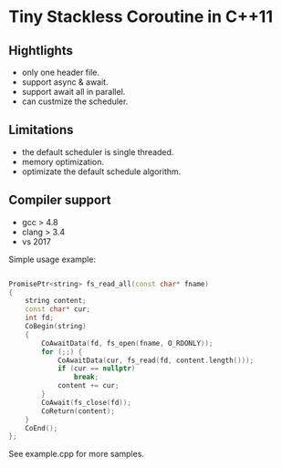 # Tiny Stackless Coroutine in C++11

## Hightlights
- only one header file.
- support async & await.
- support await all in parallel.
- can custmize the scheduler.

## Limitations
- the default scheduler is single threaded.
- memory optimization.
- optimizate the default schedule algorithm.


## Compiler support
- gcc > 4.8
- clang > 3.4
- vs 2017




Simple usage example:
```c++

PromisePtr<string> fs_read_all(const char* fname)
{
	string content;
	const char* cur;
	int fd;
	CoBegin(string)
	{
		CoAwaitData(fd, fs_open(fname, O_RDONLY));
		for (;;) {
			CoAwaitData(cur, fs_read(fd, content.length()));
			if (cur == nullptr)
				break;
			content += cur;
		}
		CoAwait(fs_close(fd));
		CoReturn(content);
	}
	CoEnd();
};


```

See example.cpp for more samples.